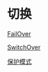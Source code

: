 # 切换

[FailOver](FailOver/FailOver.md "FailOver")

[SwitchOver](SwitchOver/SwitchOver.md "SwitchOver")

[保护模式](保护模式/保护模式.md "保护模式")
